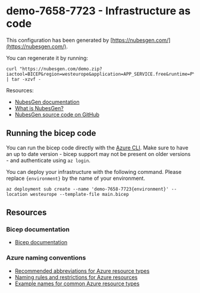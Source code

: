 # demo-7658-7723 - Infrastructure as code

This configuration has been generated by [https://nubesgen.com/](https://nubesgen.com/).

You can regenerate it by running:

```
curl "https://nubesgen.com/demo.zip?iactool=BICEP&region=westeurope&application=APP_SERVICE.free&runtime=PYTHON&database=POSTGRESQL.basic&addons=application_insights,storage_blob,redis" | tar -xzvf -
```

Resources:
- [NubesGen documentation](https://docs.nubesgen.com)
- [What is NubesGen?](https://docs.nubesgen.com/what-is-nubesgen/overview/)
- [NubesGen source code on GitHub](https://github.com/microsoft/NubesGen)

## Running the bicep code

You can run the bicep code directly with the [Azure CLI](https://aka.ms/nubesgen-install-az-cli).
Make sure to have an up to date version - bicep support may not be present on older versions - and authenticate using `az login`.

You can deploy your infrastructure with the following command. Please replace `{environment}` by the name of your environment.

```shell
az deployment sub create --name 'demo-7658-7723{environment}' --location westeurope --template-file main.bicep
```

## Resources

### Bicep documentation

- [Bicep documentation](https://aka.ms/nubesgen-bicep-documentation)

### Azure naming conventions

- [Recommended abbreviations for Azure resource types](https://aka.ms/nubesgen-recommended-abbreviations)
- [Naming rules and restrictions for Azure resources](https://aka.ms/nubesgen-naming-rules)
- [Example names for common Azure resource types](https://aka.ms/nubesgen-caf-example-names)
